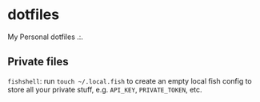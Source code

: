 # dotfiles
My Personal dotfiles .:.

## Private files

`fishshell`: run `touch ~/.local.fish` to create an empty local fish config to store all
your private stuff, e.g. `API_KEY`, `PRIVATE_TOKEN`, etc.
